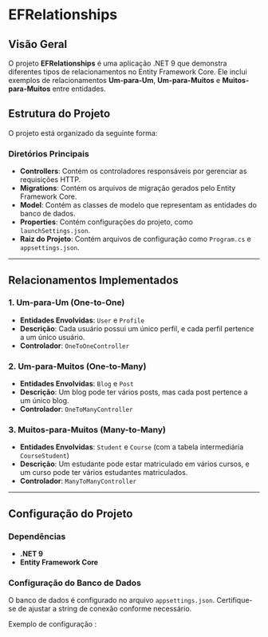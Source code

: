 # EFRelationships

## Visão Geral
O projeto **EFRelationships** é uma aplicação .NET 9 que demonstra diferentes tipos de relacionamentos no Entity Framework Core. Ele inclui exemplos de relacionamentos **Um-para-Um**, **Um-para-Muitos** e **Muitos-para-Muitos** entre entidades.

## Estrutura do Projeto
O projeto está organizado da seguinte forma:

### Diretórios Principais
- **Controllers**: Contém os controladores responsáveis por gerenciar as requisições HTTP.
- **Migrations**: Contém os arquivos de migração gerados pelo Entity Framework Core.
- **Model**: Contém as classes de modelo que representam as entidades do banco de dados.
- **Properties**: Contém configurações do projeto, como `launchSettings.json`.
- **Raiz do Projeto**: Contém arquivos de configuração como `Program.cs` e `appsettings.json`.

---

## Relacionamentos Implementados

### 1. Um-para-Um (One-to-One)
- **Entidades Envolvidas**: `User` e `Profile`
- **Descrição**: Cada usuário possui um único perfil, e cada perfil pertence a um único usuário.
- **Controlador**: `OneToOneController`

### 2. Um-para-Muitos (One-to-Many)
- **Entidades Envolvidas**: `Blog` e `Post`
- **Descrição**: Um blog pode ter vários posts, mas cada post pertence a um único blog.
- **Controlador**: `OneToManyController`

### 3. Muitos-para-Muitos (Many-to-Many)
- **Entidades Envolvidas**: `Student` e `Course` (com a tabela intermediária `CourseStudent`)
- **Descrição**: Um estudante pode estar matriculado em vários cursos, e um curso pode ter vários estudantes matriculados.
- **Controlador**: `ManyToManyController`

---

## Configuração do Projeto

### Dependências
- **.NET 9**
- **Entity Framework Core**

### Configuração do Banco de Dados
O banco de dados é configurado no arquivo `appsettings.json`. Certifique-se de ajustar a string de conexão conforme necessário.

Exemplo de configuração :
